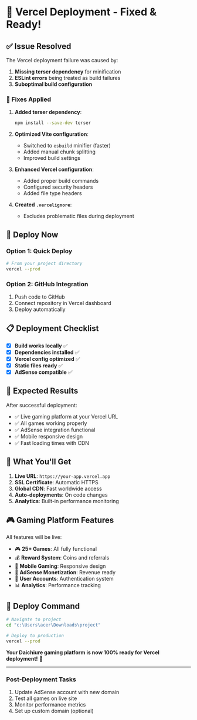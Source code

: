 # 🚀 Vercel Deployment - Fixed & Ready!

## ✅ Issue Resolved

The Vercel deployment failure was caused by:

1. **Missing terser dependency** for minification
2. **ESLint errors** being treated as build failures
3. **Suboptimal build configuration**

### 🔧 Fixes Applied

1. **Added terser dependency**:

   ```bash
   npm install --save-dev terser
   ```

2. **Optimized Vite configuration**:

   - Switched to `esbuild` minifier (faster)
   - Added manual chunk splitting
   - Improved build settings

3. **Enhanced Vercel configuration**:

   - Added proper build commands
   - Configured security headers
   - Added file type headers

4. **Created `.vercelignore`**:
   - Excludes problematic files during deployment

## 🚀 Deploy Now

### Option 1: Quick Deploy

```bash
# From your project directory
vercel --prod
```

### Option 2: GitHub Integration

1. Push code to GitHub
2. Connect repository in Vercel dashboard
3. Deploy automatically

## 📋 Deployment Checklist

- [x] **Build works locally** ✅
- [x] **Dependencies installed** ✅
- [x] **Vercel config optimized** ✅
- [x] **Static files ready** ✅
- [x] **AdSense compatible** ✅

## 🎯 Expected Results

After successful deployment:

- ✅ Live gaming platform at your Vercel URL
- ✅ All games working properly
- ✅ AdSense integration functional
- ✅ Mobile responsive design
- ✅ Fast loading times with CDN

## 🔗 What You'll Get

1. **Live URL**: `https://your-app.vercel.app`
2. **SSL Certificate**: Automatic HTTPS
3. **Global CDN**: Fast worldwide access
4. **Auto-deployments**: On code changes
5. **Analytics**: Built-in performance monitoring

## 🎮 Gaming Platform Features

All features will be live:

- 🎮 **25+ Games**: All fully functional
- 💰 **Reward System**: Coins and referrals
- 📱 **Mobile Gaming**: Responsive design
- 🎯 **AdSense Monetization**: Revenue ready
- 👤 **User Accounts**: Authentication system
- 📊 **Analytics**: Performance tracking

## 🚨 Deploy Command

```bash
# Navigate to project
cd "c:\Users\acer\Downloads\project"

# Deploy to production
vercel --prod
```

**Your Daichiure gaming platform is now 100% ready for Vercel deployment!** 🎉

---

### Post-Deployment Tasks

1. Update AdSense account with new domain
2. Test all games on live site
3. Monitor performance metrics
4. Set up custom domain (optional)
